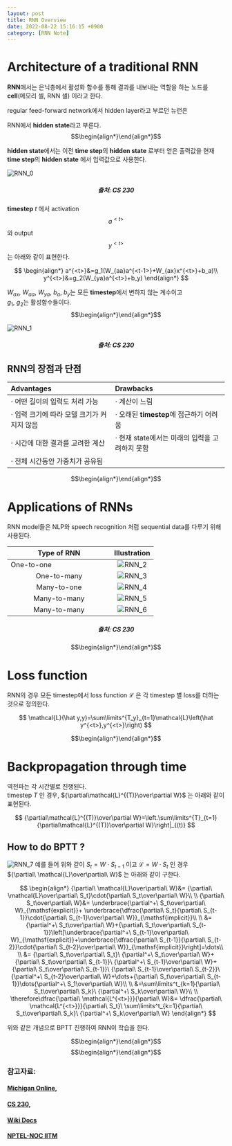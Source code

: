 ```yaml
---
layout: post
title: RNN Overview
date: 2022-08-22 15:16:15 +0900
category: [RNN Note]
---
```


# Architecture of a traditional RNN
**RNN**에서는 은닉층에서 활성화 함수를 통해 결과를 내보내는 역할을 하는 노드를 **cell**(메모리 셀, RNN 셀) 이라고 한다.

regular feed-forward network에서 hidden layer라고 부르던 뉴런은

RNN에서 **hidden state**라고 부른다.  
$$\begin{align*}\end{align*}$$

**hidden state**에서는 이전 **time step**의 **hidden state** 로부터 얻은 출력값을 현재 **time step**의 **hidden state** 에서 입력값으로 사용한다.

![RNN_0](/assets/img/RNN%20Note/RNN_overview/RNN_0.png)
<h5><center>출처: CS 230</center></h5>

**timestep** $t$ 에서 activation $$a^{<t>}$$와 output $$y^{<t>}$$는 아래와 같이 표현한다.

$$
\begin{align*}
a^{<t>}&=g_1(W_{aa}a^{<t-1>}+W_{ax}x^{<t>}+b_a)\\
y^{<t>}&=g_2(W_{ya}a^{<t>}+b_y)
\end{align*}
$$

$W_{ax},\ W_{aa},\ W_{ya},\ b_a,\ b_y$는 모든 **timestep**에서 변하지 않는 계수이고  
$g_1,\ g_2$는 활성함수들이다.  
$$\begin{align*}\end{align*}$$

![RNN_1](/assets/img/RNN%20Note/RNN_overview/RNN_1.png)
<h5><center>출처: CS 230</center></h5>

## RNN의 장점과 단점

| Advantages | Drawbacks |
|:---|:---|
| $\cdot$ 어떤 길이의 입력도 처리 가능| $\cdot$ 계산이 느림|
| $\cdot$ 입력 크기에 따라 모델 크기가 커지지 않음| $\cdot$ 오래된 **timestep**에 접근하기 어려움|
| $\cdot$ 시간에 대한 결과를 고려한 계산| $\cdot$ 현재 state에서는 미래의 입력을 고려하지 못함|
| $\cdot$ 전체 시간동안 가중치가 공유됨||

$$\begin{align*}\end{align*}$$
# Applications of RNNs
RNN model들은 NLP와 speech recognition 처럼 sequential data를 다루기 위해 사용된다.  

|Type of RNN|Illustration|
|:---:|:---:|
|One-to-one &nbsp;&nbsp;&nbsp;&nbsp;&nbsp;&nbsp;&nbsp;&nbsp;&nbsp;&nbsp;&nbsp;&nbsp;&nbsp;&nbsp;&nbsp;&nbsp;&nbsp;&nbsp;&nbsp;&nbsp;&nbsp;&nbsp;&nbsp;&nbsp;&nbsp;&nbsp;&nbsp;&nbsp;&nbsp;|![RNN_2](/assets/img/RNN%20Note/RNN_overview/RNN_2.png)|
|One-to-many|![RNN_3](/assets/img/RNN%20Note/RNN_overview/RNN_3.png)|
|Many-to-one|![RNN_4](/assets/img/RNN%20Note/RNN_overview/RNN_4.png)|
|Many-to-many|![RNN_5](/assets/img/RNN%20Note/RNN_overview/RNN_5.png)|
|Many-to-many|![RNN_6](/assets/img/RNN%20Note/RNN_overview/RNN_6.png)|

<h5><center>출처: CS 230</center></h5>

$$\begin{align*}\end{align*}$$
# Loss function
RNN의 경우 모든 timestep에서 loss function $\mathcal{L}$ 은 각 timestep 별 loss를 더하는 것으로 정의한다.

$$
\mathcal{L}(\hat y,y)=\sum\limits^{T_y}_{t=1}\mathcal{L}\left(\hat y^{<t>},y^{<t>}\right)
$$

$$\begin{align*}\end{align*}$$
# Backpropagation through time
역전파는 각 시간별로 진행된다.  
timestep $T$ 인 경우, ${\partial\mathcal{L}^{(T)}\over\partial W}$ 는 아래와 같이 표현된다.  

$$
{\partial\mathcal{L}^{(T)}\over\partial W}=\left.\sum\limits^{T}_{t=1}{\partial\mathcal{L}^{(T)}\over\partial W}\right|_{(t)}
$$

## How to do **BPTT** ?
![RNN_7](/assets/img/RNN%20Note/RNN_overview/RNN_7.png)
예를 들어 위와 같이 $S_t=W\cdot S_{t-1}$ 이고 $\mathcal{L}=W\cdot S_t$ 인 경우  
${\partial\ \mathcal{L}\over\partial\ W}$ 는 아래와 같이 구한다.  


$$
\begin{align*}
{\partial\ \mathcal{L}\over\partial\ W}&=
{\partial\ \mathcal{L}\over\partial\ S_t}\cdot{\partial\ S_t\over\partial\ W}\\ \\
{\partial\ S_t\over\partial\ W}&=
\underbrace{\partial^+\ S_t\over\partial\ W}_{\mathsf{explicit}}+
\underbrace{\dfrac{\partial\ S_t}{\partial\ S_{t-1}}\cdot{\partial\ S_{t-1}\over\partial\ W}}_{\mathsf{implicit}}\\ \\
&=
{\partial^+\ S_t\over\partial\ W}+{\partial\ S_t\over\partial\ S_{t-1}}\left[\underbrace{\partial^+\ S_{t-1}\over\partial\ W}_{\mathsf{explicit}}+\underbrace{\dfrac{\partial\ S_{t-1}}{\partial\ S_{t-2}}\cdot{\partial\ S_{t-2}\over\partial\ W}}_{\mathsf{implicit}}\right]=\dots\\ \\
&=
{\partial\ S_t\over\partial\ S_t}\ {\partial^+\ S_t\over\partial\ W}+
{\partial\ S_t\over\partial\ S_{t-1}}\ {\partial^+\ S_{t-1}\over\partial\ W}+
{\partial\ S_t\over\partial\ S_{t-1}}\ {\partial\ S_{t-1}\over\partial\ S_{t-2}}\ {\partial^+\ S_{t-2}\over\partial\ W}+\dots+{\partial\ S_t\over\partial\ S_{t-1}}\dots{\partial^+\ S_1\over\partial\ W}\\ \\
&=\sum\limits^t_{k=1}{\partial\ S_t\over\partial\ S_k}\ {\partial^+\ S_k\over\partial\ W}\\ \\
\therefore\dfrac{\partial\ \mathcal{L^{<t>}}}{\partial\ W}&=
\dfrac{\partial\ \mathcal{L^{<t>}}}{\partial\ S_t}\ 
\sum\limits^t_{k=1}{\partial\ S_t\over\partial\ S_k}\ {\partial^+\ S_k\over\partial\ W}
\end{align*}
$$

위와 같은 개념으로 BPTT 진행하여 RNN이 학습을 한다.

$$\begin{align*}\end{align*}$$
$$\begin{align*}\end{align*}$$

### 참고자료:
#### [Michigan Online](https://www.youtube.com/watch?v=dUzLD91Sj-o&list=PL5-TkQAfAZFbzxjBHtzdVCWE0Zbhomg7r&index=12),
#### [CS 230](https://stanford.edu/~shervine/teaching/cs-230/cheatsheet-recurrent-neural-networks),
#### [Wiki Docs](https://wikidocs.net/22886)
#### [NPTEL-NOC IITM](https://www.youtube.com/watch?v=Xeb6OjnVn8g)